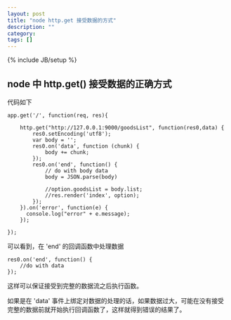 ```yaml
---
layout: post
title: "node http.get 接受数据的方式"
description: ""
category: 
tags: []
---
```

{% include JB/setup %}

## node 中 http.get() 接受数据的正确方式

代码如下

	app.get('/', function(req, res){
		
		http.get("http://127.0.0.1:9000/goodsList", function(res0,data) {
			res0.setEncoding('utf8');
			var body = '';
			res0.on('data', function (chunk) {
				body += chunk;
			});
			res0.on('end', function() {
				// do with body data
				body = JSON.parse(body)
				
			    //option.goodsList = body.list;
			    //res.render('index', option);
			});
		}).on('error', function(e) {
		  console.log("error" + e.message);
		});
		
	});

可以看到，在 'end' 的回调函数中处理数据

	res0.on('end', function() {
		//do with data
	});

这样可以保证接受到完整的数据流之后执行函数。

如果是在 'data' 事件上绑定对数据的处理的话，如果数据过大，可能在没有接受完整的数据前就开始执行回调函数了，这样就得到错误的结果了。

 